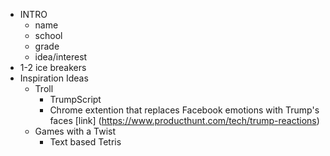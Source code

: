 - INTRO
  - name
  - school
  - grade
  - idea/interest
- 1-2 ice breakers
- Inspiration Ideas
  - Troll
    - TrumpScript
    - Chrome extention that replaces Facebook emotions with Trump's faces [link] (https://www.producthunt.com/tech/trump-reactions)
  - Games with a Twist
    - Text based Tetris
